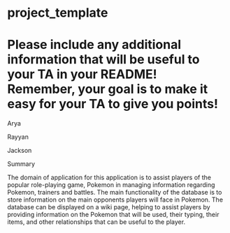 # project_template
# Please include any additional information that will be useful to your TA in your README! Remember, your goal is to make it easy for your TA to give you points!

Arya

Rayyan

Jackson

Summary

The domain of application for this application is to assist players of the popular role-playing game, Pokemon in managing information regarding Pokemon, trainers and battles. The main functionality of the database is to store information on the main opponents players will face in Pokemon. The database can be displayed on a wiki page, helping to assist players by providing information on the Pokemon that will be used, their typing, their items, and other relationships that can be useful to the player.

